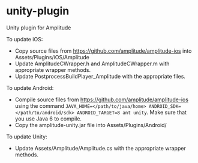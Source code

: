 unity-plugin
============

Unity plugin for Amplitude

To update iOS:
- Copy source files from https://github.com/amplitude/amplitude-ios into Assets/Plugins/iOS/Amplitude
- Update AmplitudeCWrapper.h and AmplitudeCWrapper.m with appropriate wrapper methods.
- Update PostprocessBuildPlayer_Amplitude with the appropriate files.

To update Android:
- Compile source files from https://github.com/amplitude/amplitude-ios using the command `JAVA_HOME=</path/to/java/home> ANDROID_SDK=</path/to/android/sdk> ANDROID_TARGET=8 ant unity`. Make sure that you use Java 6 to compile.
- Copy the amplitude-unity.jar file into Assets/Plugins/Android/

To update Unity:
- Update Assets/Amplitude/Amplitude.cs with the appropriate wrapper methods.
